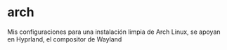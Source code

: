 # arch
Mis configuraciones para una instalación limpia de Arch Linux, se apoyan en Hyprland, el compositor de Wayland
